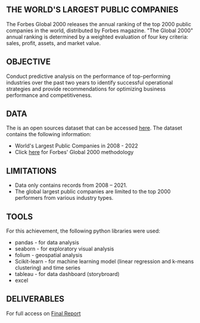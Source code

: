 ## THE WORLD'S LARGEST PUBLIC COMPANIES
The Forbes Global 2000 releases the annual ranking of the top 2000 public companies in the world, distributed by Forbes magazine. "The Global 2000" annual ranking is determined by a weighted evaluation of four key criteria: sales, profit, assets, and market value.

## OBJECTIVE 
Conduct predictive analysis on the performance of top-performing industries over the past two years to identify successful operational strategies and provide recommendations for optimizing business performance and competitiveness. 

## DATA
The is an open sources dataset that can be accessed [here](https://data.world/aroissues/forbes-global-2000-2008-2019/workspace/intro). The dataset contains the following information: 
 * World's Largest Public Companies in 2008 - 2022
 * Click [here](https://www.forbes.com/sites/isabelcontreras/2022/05/12/inside-the-global-2000-sales-and-profits-of-the-worlds-largest-companies-recovered-as-economies-reopened/?sh=5dca7ea41141) for Forbes' Global 2000 methodology

## LIMITATIONS
* Data only contains records from 2008 – 2021.
* The global largest public companies are limited to the top 2000 performers from various industry types.

## TOOLS
For this achievement, the following python libraries were used:
  * pandas - for data analysis
  * seaborn - for exploratory visual analysis
  * folium - geospatial analysis
  * Scikit-learn - for machine learning model (linear regression and k-means clustering) and time series
  * tableau - for data dashboard (storybroard)
  * excel
 
 ## DELIVERABLES
  For full access on [Final Report](https://github.com/gskelley/Instacart_Analysis/blob/main/05%20Sent%20to%20client/Instacart%20Final%20Report.xlsx)
